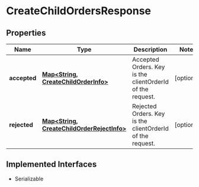 

# CreateChildOrdersResponse


## Properties

Name | Type | Description | Notes
------------ | ------------- | ------------- | -------------
**accepted** | [**Map&lt;String, CreateChildOrderInfo&gt;**](CreateChildOrderInfo.md) | Accepted Orders. Key is the clientOrderId of the request. |  [optional]
**rejected** | [**Map&lt;String, CreateChildOrderRejectInfo&gt;**](CreateChildOrderRejectInfo.md) | Rejected Orders. Key is the clientOrderId of the request. |  [optional]


## Implemented Interfaces

* Serializable


